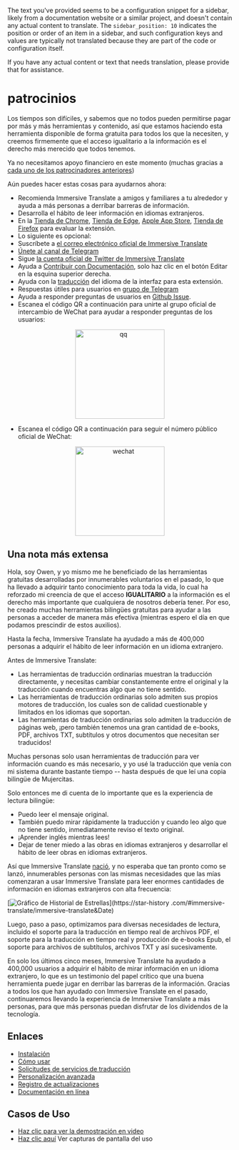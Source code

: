The text you've provided seems to be a configuration snippet for a sidebar, likely from a documentation website or a similar project, and doesn't contain any actual content to translate. The `sidebar_position: 10` indicates the position or order of an item in a sidebar, and such configuration keys and values are typically not translated because they are part of the code or configuration itself.

If you have any actual content or text that needs translation, please provide that for assistance.

# patrocinios

Los tiempos son difíciles, y sabemos que no todos pueden permitirse pagar por más y más herramientas y contenido, así que estamos haciendo esta herramienta disponible de forma gratuita para todos los que la necesiten, y creemos firmemente que el acceso igualitario a la información es el derecho más merecido que todos tenemos.

Ya no necesitamos apoyo financiero en este momento (muchas gracias a [cada uno de los patrocinadores anteriores](/docs/thanks))

Aún puedes hacer estas cosas para ayudarnos ahora:

- Recomienda Immersive Translate a amigos y familiares a tu alrededor y ayuda a más personas a derribar barreras de información.
- Desarrolla el hábito de leer información en idiomas extranjeros.
- En la [Tienda de Chrome](https://chrome.google.com/webstore/detail/immersive-translate/bpoadfkcbjbfhfodiogcnhhhpibjhbnh), [Tienda de Edge](https://microsoftedge.microsoft.com/addons/detail/amkbmndfnliijdhojkpoglbnaaahippg), [Apple App Store](https://apps.apple.com/app/id6447957425), [Tienda de Firefox](https://addons.mozilla.org/firefox/addon/immersive-translate/) para evaluar la extensión.
- Lo siguiente es opcional:
- Suscríbete a [el correo electrónico oficial de Immersive Translate](https://immersivetranslate.substack.com/)
- [Únete al canal de Telegram](https://t.me/immersivetranslate)
- Sigue [la cuenta oficial de Twitter de Immersive Translate](https://twitter.com/immersivetran)
- Ayuda a [Contribuir con Documentación](https://immersivetranslate.com/), solo haz clic en el botón Editar en la esquina superior derecha.
- Ayuda con la [traducción](https://crowdin.com/project/immersive-translate) del idioma de la interfaz para esta extensión.
- Respuestas útiles para usuarios en [grupo de Telegram](https://t.me/+rq848Z09nehlOTgx)
- Ayuda a responder preguntas de usuarios en [Github Issue](https://github.com/immersive-translate/immersive-translate/issues).
- Escanea el código QR a continuación para unirte al grupo oficial de intercambio de WeChat para ayudar a responder preguntas de los usuarios:

<div align="center">
<img src="https://s.immersivetranslate.com/static/official-static/assets/wechat-contact3.jpg" width="200" alt="qq"/>
</div>

- Escanea el código QR a continuación para seguir el número público oficial de WeChat:

<div align="center">
<img src="https://s.immersivetranslate.com/static/official-static/assets/wechat-qrcode.jpg" width="200" alt="wechat"/>
</div>

## Una nota más extensa

Hola, soy Owen, y yo mismo me he beneficiado de las herramientas gratuitas desarrolladas por innumerables voluntarios en el pasado, lo que ha llevado a adquirir tanto conocimiento para toda la vida, lo cual ha reforzado mi creencia de que el acceso **IGUALITARIO** a la información es el derecho más importante que cualquiera de nosotros debería tener. Por eso, he creado muchas herramientas bilingües gratuitas para ayudar a las personas a acceder de manera más efectiva (mientras espero el día en que podamos prescindir de estos auxilios).

Hasta la fecha, Immersive Translate ha ayudado a más de 400,000 personas a adquirir el hábito de leer información en un idioma extranjero.

Antes de Immersive Translate:

- Las herramientas de traducción ordinarias muestran la traducción directamente, y necesitas cambiar constantemente entre el original y la traducción cuando encuentras algo que no tiene sentido.
- Las herramientas de traducción ordinarias solo admiten sus propios motores de traducción, los cuales son de calidad cuestionable y limitados en los idiomas que soportan.
- Las herramientas de traducción ordinarias solo admiten la traducción de páginas web, ¡pero también tenemos una gran cantidad de e-books, PDF, archivos TXT, subtítulos y otros documentos que necesitan ser traducidos!

Muchas personas solo usan herramientas de traducción para ver información cuando es más necesario, y yo usé la traducción que venía con mi sistema durante bastante tiempo -- hasta después de que leí una copia bilingüe de Mujercitas.

Solo entonces me di cuenta de lo importante que es la experiencia de lectura bilingüe:

- Puedo leer el mensaje original.
- También puedo mirar rápidamente la traducción y cuando leo algo que no tiene sentido, inmediatamente reviso el texto original.
- ¡Aprender inglés mientras lees!
- Dejar de tener miedo a las obras en idiomas extranjeros y desarrollar el hábito de leer obras en idiomas extranjeros.

Así que Immersive Translate [nació](https://twitter.com/OwenYoungZh/status/1588792579596111872), y no esperaba que tan pronto como se lanzó, innumerables personas con las mismas necesidades que las mías comenzaran a usar Immersive Translate para leer enormes cantidades de información en idiomas extranjeros con alta frecuencia:

[![Gráfico de Historial de Estrellas](https://api.star-history.com/svg?repos=immersive-translate/immersive-translate&type=Date)](https://star-history .com/#immersive-translate/immersive-translate\&Date)

Luego, paso a paso, optimizamos para diversas necesidades de lectura, incluido el soporte para la traducción en tiempo real de archivos PDF, el soporte para la traducción en tiempo real y producción de e-books Epub, el soporte para archivos de subtítulos, archivos TXT y así sucesivamente.

En solo los últimos cinco meses, Immersive Translate ha ayudado a 400,000 usuarios a adquirir el hábito de mirar información en un idioma extranjero, lo que es un testimonio del papel crítico que una buena herramienta puede jugar en derribar las barreras de la información. Gracias a todos los que han ayudado con Immersive Translate en el pasado, continuaremos llevando la experiencia de Immersive Translate a más personas, para que más personas puedan disfrutar de los dividendos de la tecnología.

## Enlaces

- [Instalación](/docs/installation)
- [Cómo usar](/docs/usage)
- [Solicitudes de servicios de traducción](/docs/services)
- [Personalización avanzada](/docs/advanced)
- [Registro de actualizaciones](/docs/CHANGELOG)
- [Documentación en línea](/docs/installation)

## Casos de Uso

- [Haz clic para ver la demostración en video](https://www.youtube.com/watch?v=sQevumpUprc)
- [Haz clic aquí](/docs/usecase) Ver capturas de pantalla del uso
